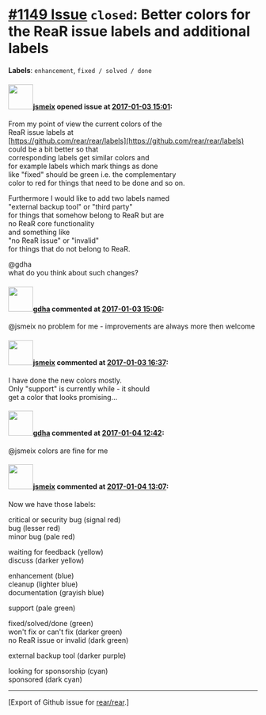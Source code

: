 [\#1149 Issue](https://github.com/rear/rear/issues/1149) `closed`: Better colors for the ReaR issue labels and additional labels
================================================================================================================================

**Labels**: `enhancement`, `fixed / solved / done`

#### <img src="https://avatars.githubusercontent.com/u/1788608?u=925fc54e2ce01551392622446ece427f51e2f0ce&v=4" width="50">[jsmeix](https://github.com/jsmeix) opened issue at [2017-01-03 15:01](https://github.com/rear/rear/issues/1149):

From my point of view the current colors of the  
ReaR issue labels at  
[https://github.com/rear/rear/labels](https://github.com/rear/rear/labels)  
could be a bit better so that  
corresponding labels get similar colors and  
for example labels which mark things as done  
like "fixed" should be green i.e. the complementary  
color to red for things that need to be done and so on.

Furthermore I would like to add two labels named  
"external backup tool" or "third party"  
for things that somehow belong to ReaR but are  
no ReaR core functionality  
and something like  
"no ReaR issue" or "invalid"  
for things that do not belong to ReaR.

@gdha  
what do you think about such changes?

#### <img src="https://avatars.githubusercontent.com/u/888633?u=cdaeb31efcc0048d3619651aa18dd4b76e636b21&v=4" width="50">[gdha](https://github.com/gdha) commented at [2017-01-03 15:06](https://github.com/rear/rear/issues/1149#issuecomment-270134439):

@jsmeix no problem for me - improvements are always more then welcome

#### <img src="https://avatars.githubusercontent.com/u/1788608?u=925fc54e2ce01551392622446ece427f51e2f0ce&v=4" width="50">[jsmeix](https://github.com/jsmeix) commented at [2017-01-03 16:37](https://github.com/rear/rear/issues/1149#issuecomment-270158238):

I have done the new colors mostly.  
Only "support" is currently while - it should  
get a color that looks promising...

#### <img src="https://avatars.githubusercontent.com/u/888633?u=cdaeb31efcc0048d3619651aa18dd4b76e636b21&v=4" width="50">[gdha](https://github.com/gdha) commented at [2017-01-04 12:42](https://github.com/rear/rear/issues/1149#issuecomment-270362214):

@jsmeix colors are fine for me

#### <img src="https://avatars.githubusercontent.com/u/1788608?u=925fc54e2ce01551392622446ece427f51e2f0ce&v=4" width="50">[jsmeix](https://github.com/jsmeix) commented at [2017-01-04 13:07](https://github.com/rear/rear/issues/1149#issuecomment-270366265):

Now we have those labels:

critical or security bug (signal red)  
bug (lesser red)  
minor bug (pale red)

waiting for feedback (yellow)  
discuss (darker yellow)

enhancement (blue)  
cleanup (lighter blue)  
documentation (grayish blue)

support (pale green)

fixed/solved/done (green)  
won't fix or can't fix (darker green)  
no ReaR issue or invalid (dark green)

external backup tool (darker purple)

looking for sponsorship (cyan)  
sponsored (dark cyan)

------------------------------------------------------------------------

\[Export of Github issue for
[rear/rear](https://github.com/rear/rear).\]
